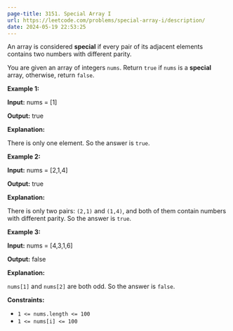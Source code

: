 ```yaml
---
page-title: 3151. Special Array I
url: https://leetcode.com/problems/special-array-i/description/
date: 2024-05-19 22:53:25
---
```

An array is considered **special** if every pair of its adjacent elements contains two numbers with different parity.

You are given an array of integers `nums`. Return `true` if `nums` is a **special** array, otherwise, return `false`.

**Example 1:**

**Input:** nums = \[1\]

**Output:** true

**Explanation:**

There is only one element. So the answer is `true`.

**Example 2:**

**Input:** nums = \[2,1,4\]

**Output:** true

**Explanation:**

There is only two pairs: `(2,1)` and `(1,4)`, and both of them contain numbers with different parity. So the answer is `true`.

**Example 3:**

**Input:** nums = \[4,3,1,6\]

**Output:** false

**Explanation:**

`nums[1]` and `nums[2]` are both odd. So the answer is `false`.

**Constraints:**

-   `1 <= nums.length <= 100`
-   `1 <= nums[i] <= 100`